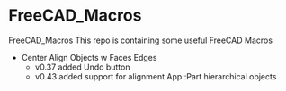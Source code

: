 # FreeCAD_Macros
FreeCAD_Macros
This repo is containing some useful FreeCAD Macros

- Center Align Objects w Faces Edges 
  - v0.37 added Undo button
  - v0.43 added support for alignment App::Part hierarchical objects